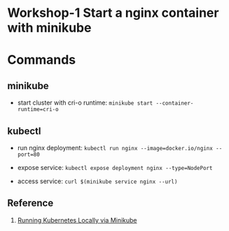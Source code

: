 # Workshop-1 Start a nginx container with minikube

# Commands

## minikube

- start cluster with cri-o runtime: `minikube start --container-runtime=cri-o`

## kubectl

- run nginx deployment: `kubectl run nginx --image=docker.io/nginx --port=80`

- expose service: `kubectl expose deployment nginx --type=NodePort`

- access service: `curl $(minikube service nginx --url)`





## Reference

1. [Running Kubernetes Locally via Minikube](https://kubernetes.io/docs/setup/minikube/#alternative-container-runtimes)
